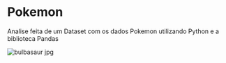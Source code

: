 # Pokemon
Analise feita de um Dataset com os dados Pokemon utilizando Python e a biblioteca Pandas

![bulbasaur jpg](https://user-images.githubusercontent.com/51414398/76691035-0a3fd500-6625-11ea-8972-d1f30af072e5.jpg)
